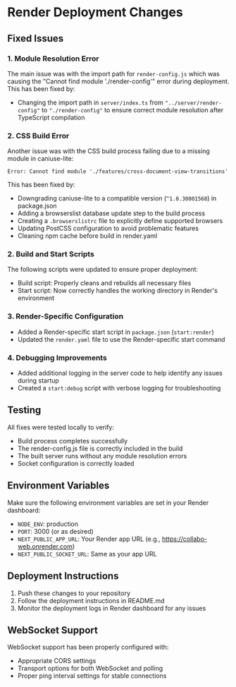 # Render Deployment Changes

## Fixed Issues

### 1. Module Resolution Error
The main issue was with the import path for `render-config.js` which was causing the "Cannot find module './render-config'" error during deployment. This has been fixed by:
- Changing the import path in `server/index.ts` from `"../server/render-config"` to `"./render-config"` to ensure correct module resolution after TypeScript compilation

### 2. CSS Build Error
Another issue was with the CSS build process failing due to a missing module in caniuse-lite:
```
Error: Cannot find module './features/cross-document-view-transitions'
```

This has been fixed by:
- Downgrading caniuse-lite to a compatible version (`^1.0.30001568`) in package.json
- Adding a browserslist database update step to the build process
- Creating a `.browserslistrc` file to explicitly define supported browsers
- Updating PostCSS configuration to avoid problematic features
- Cleaning npm cache before build in render.yaml

### 2. Build and Start Scripts
The following scripts were updated to ensure proper deployment:
- Build script: Properly cleans and rebuilds all necessary files
- Start script: Now correctly handles the working directory in Render's environment

### 3. Render-Specific Configuration
- Added a Render-specific start script in `package.json` (`start:render`)
- Updated the `render.yaml` file to use the Render-specific start command

### 4. Debugging Improvements
- Added additional logging in the server code to help identify any issues during startup
- Created a `start:debug` script with verbose logging for troubleshooting

## Testing
All fixes were tested locally to verify:
- Build process completes successfully
- The render-config.js file is correctly included in the build
- The built server runs without any module resolution errors
- Socket configuration is correctly loaded

## Environment Variables
Make sure the following environment variables are set in your Render dashboard:
- `NODE_ENV`: production
- `PORT`: 3000 (or as desired)
- `NEXT_PUBLIC_APP_URL`: Your Render app URL (e.g., https://collabo-web.onrender.com)
- `NEXT_PUBLIC_SOCKET_URL`: Same as your app URL

## Deployment Instructions
1. Push these changes to your repository
2. Follow the deployment instructions in README.md
3. Monitor the deployment logs in Render dashboard for any issues

## WebSocket Support
WebSocket support has been properly configured with:
- Appropriate CORS settings
- Transport options for both WebSocket and polling
- Proper ping interval settings for stable connections

